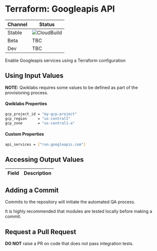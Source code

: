 # Terraform: Googleapis API 

| Channel | Status |
|---------|--------|
| Stable  | ![CloudBuild](https://badger-kjyo252taq-uc.a.run.app/build/status?project=qwiklabs-resources&id=5b6ccdb5-e6c7-4532-adcc-974e83d59340)    | 
| Beta    | TBC    | 
| Dev     | TBC    | 

Enable Googleapis services using a Terraform configuration

## Using Input Values 

__NOTE:__ Qwiklabs requires some values to be defined as part of the provisioning process. 

#### Qwiklabs Properties
```bash
gcp_project_id = "my-gcp-project"
gcp_region     = "us-central1"
gcp_zone       = "us-central1-a"
```

#### Custom Properties

```bash
api_services = ["run.googleapis.com"]
```

## Accessing Output Values 

| Field | Description |
|-------|-------------|

## Adding a Commit 

Commits to the repository will initiate the automated QA process.

It is highly recommended that modules are tested locally before making a commit.

## Request a Pull Request

__DO NOT__ raise a PR on code that does not pass integration tests.
